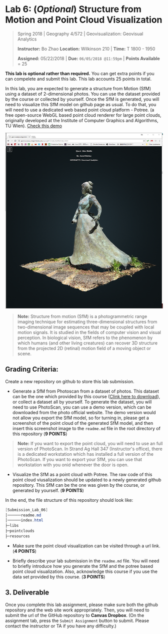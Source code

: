 # Lab 6: (*Optional*) Structure from Motion and Point Cloud Visualization

> Spring 2018 | Geography 4/572 | Geovisualization: Geovisual Analytics
>
> **Instructor:** Bo Zhao  **Location:** Wilkinson 210 | **Time:** T 1800 - 1950
>
> **Assigned:** 05/22/2018 | **Due:** `06/05/2018 @11:59pm` | **Points Available** = 25


**This lab is optional rather than required.** You can get extra points if you can compelete and submit this lab. This lab accounts 25 points in total.

In this lab, you are expected to generate a structure from Motion (SfM) using a dataset of 2-dimensional photos. You can use the dataset provided by the course or collected by yourself. Once the SfM is generated, you will need to visualize this SfM model on github page as usual. To do that, you will need to use a dedicated web based point cloud platform - Potree.  (a free open-source WebGL based point cloud renderer for large point clouds, originally developed at the Institute of Computer Graphics and Algorithms, TU Wien). [Check this demo](https://jakobzhao.github.io/geog4572/labs/lab06/index.html)

![](img/potree.png)

> **Note:** Structure from motion (SfM) is a photogrammetric range imaging technique for estimating three-dimensional structures from two-dimensional image sequences that may be coupled with local motion signals. It is studied in the fields of computer vision and visual perception. In biological vision, SfM refers to the phenomenon by which humans (and other living creatures) can recover 3D structure from the projected 2D (retinal) motion field of a moving object or scene.

## Grading Criteria:

Create a new repository on github to store this lab submission.


- Generate a SfM from Photoscan from a dataset of photos. This dataset can be the one which provided by this course ([Clink here to download](https://drive.google.com/open?id=18jXLaFHFg0y2aqSsJ61Q0QOYaV_1nqdX)), or collect a dataset all by yourself. To generate the dataset, you will need to use PhotoScan, you can use a demo version, which can be downloaded from the photo official website. The demo version would not allow you export the SfM model, so for turning in, please get a screenshot of the point cloud of the generated SfM model, and then insert this screenshot image to the `readme.md` file in the root directory of this repository (**9 POINTS**)

> **Note:** If you want to export the point cloud, you will need to use an full version of PhotoScan. In Strand Ag Hall 347 (Instructor's office), there is a dedicated workstation which has installed a full version of the PhotoScan. If you want to export your SfM, you can use that workstation with you onid whenever the door is open.

- Visualize the SfM as a point cloud with Potree. The raw code of this point cloud viusalization should be updated to a newly generated github repository. This SfM can be the one was given by the course, or generated by yourself. (**9 POINTS**)

 In the end, the file structure of this repository should look like:

```Powershell
[Submission_Lab_06]
│──────readme.md
│──────index.html
├─libs
├─pointclouds
├─resources
```

- Make sure the point cloud visualization can be visited through a url link. (**4 POINTS**)

- Briefly describe your lab submission in the `readme.md` file. You will need to briefly introduce how you generate the SfM and the potree based point cloud visualization. Also, acknowledge this course if you use the data set provided by this course.  (**3 POINTS**)


## 3. Deliverable

Once you complete this lab assignment, please make sure both the github repository and the web site work appropriately. Then, you will need to submit the url of the GitHub repository to **Canvas Dropbox**. (On the assignment tab,  press the `Submit Assignment` button to submit. Please contact the instructor or TA if you have any difficulty.)
